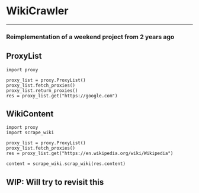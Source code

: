 # WikiCrawler
---
### Reimplementation of a weekend project from 2 years ago
## ProxyList
```python3
import proxy

proxy_list = proxy.ProxyList()
proxy_list.fetch_proxies()
proxy_list.return_proxies()
res = proxy_list.get("https://google.com")
```
## WikiContent
```python3
import proxy
import scrape_wiki

proxy_list = proxy.ProxyList()
proxy_list.fetch_proxies()
res = proxy_list.get("https://en.wikipedia.org/wiki/Wikipedia")

content = scrape_wiki.scrap_wiki(res.content)
```
## WIP: Will try to revisit this
